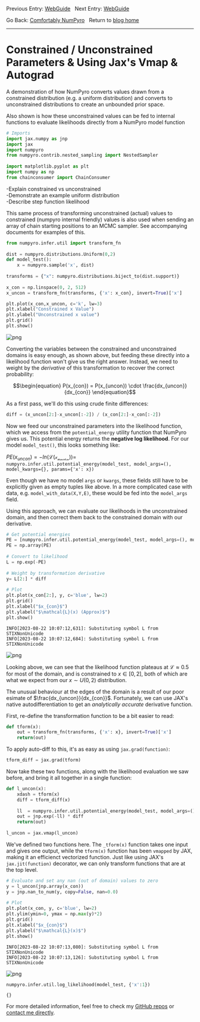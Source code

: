 Previous Entry: [WebGuide](.\..\03_nestedsampling\page.html)	&nbsp;	 Next Entry: [WebGuide](.\..\05_parallelizing\page.html)  
  
  
Go Back: [Comfortably NumPyro](.\..\blog_numpyrohome.html)	&nbsp;	Return to [blog home](.\..\..\bloghome.html)  
  
---------------------------------------------------------------------------  
  
  
# Constrained / Unconstrained Parameters & Using Jax's Vmap & Autograd  
A demonstration of how NumPyro converts values drawn from a constrained distribution (e.g. a uniform distribution) and converts to unconstrained distributions to create an unbounded prior space.  
  
Also shown is how these unconstrained values can be fed to internal functions to evaluate likelihoods directly from a NumPyro model function  
  
  
```python  
# Imports   
import jax.numpy as jnp  
import jax  
import numpyro  
from numpyro.contrib.nested_sampling import NestedSampler  
  
import matplotlib.pyplot as plt  
import numpy as np  
from chainconsumer import ChainConsumer  
```  
  
-Explain constrained vs unconstrained  
-Demonstrate an example uniform distribution  
-Describe step function likelihood  
  
This same process of transforming unconstrained (actual) values to constrained (numpyro internal friendly) values is also used when sending an array of chain starting positions to an MCMC sampler. See accompanying documents for examples of this.  
  
  
```python  
from numpyro.infer.util import transform_fn  
  
dist = numpyro.distributions.Uniform(0,2)  
def model_test():  
    x = numpyro.sample('x', dist)  
      
transforms = {"x": numpyro.distributions.biject_to(dist.support)}  
  
x_con = np.linspace(0, 2, 512)  
x_uncon = transform_fn(transforms, {'x': x_con}, invert=True)['x']  
```  
  
  
```python  
plt.plot(x_con,x_uncon, c='k', lw=3)  
plt.xlabel("Constrained x Value")  
plt.ylabel("Unconstrained x value")  
plt.grid()  
plt.show()  
```  
  
  
      
![png](output_4_0.png)  
      
  
  
Converting the variables between the constrained and unconstrained domains is easy enough, as shown above, but feeding these directly into a likelihood function won't give us the right answer. Instead, we need to weight by the *derivative* of this transformation to recover the correct probability:  
  
$$\begin{equation}  
    P(x_{con}) = P(x_{uncon}) \cdot \frac{dx_{uncon}}{dx_{con}}  
\end{equation}$$  
  
As a first pass, we'll do this using crude finite differences:  
  
  
```python  
diff = (x_uncon[2:]-x_uncon[:-2]) / (x_con[2:]-x_con[:-2])  
```  
  
Now we feed our unconstrained parameters into the likelihood function, which we access from the `potential_energy` utility function that NumPyro gives us. This potential energy returns the **negative log likelihood**. For our model `model_test()`, this looks something like:  
  
$PE(x_{uncon}) = -ln(\mathcal{L(x_{uncon})})=$ `numpyro.infer.util.potential_energy(model_test, model_args=(), model_kwargs={}, params={'x': x})`  
  
Even though we have no model `args` or `kwargs`, these fields still have to be explicitly given as empty tuples like above. In a more complicated case with data, e.g. `model_with_data(X,Y,E)`, these would be fed into the `model_args` field.  
  
Using this approach, we can evaluate our likelihoods in the unconstrained domain, and then correct them back to the constrained domain with our derivative.  
  
  
```python  
# Get potential energies  
PE = [numpyro.infer.util.potential_energy(model_test, model_args=(), model_kwargs={}, params={'x': x}) for x in x_uncon]  
PE = np.array(PE)  
  
# Convert to likelihood  
L = np.exp(-PE)  
  
# Weight by transformation derivative  
y= L[2:] * diff  
  
# Plot  
plt.plot(x_con[2:], y, c='blue', lw=2)  
plt.grid()  
plt.xlabel("$x_{con}$")  
plt.ylabel("$\mathcal{L}(x) (Approx)$")  
plt.show()  
```  
  
    INFO[2023-08-22 10:07:12,631]: Substituting symbol L from STIXNonUnicode  
    INFO[2023-08-22 10:07:12,684]: Substituting symbol L from STIXNonUnicode  
  
  
  
      
![png](output_8_1.png)  
      
  
  
Looking above, we can see that the likelihood function plateaus at $\mathcal{L}\approx 0.5$ for most of the domain, and is constrained to $x \in [0,2]$, both of which are what we expect from our $x \sim U(0,2)$ distribution.   
  
The unusual behaviour at the edges of the domain is a result of our poor esimate of $\frac{dx_{uncon}}{dx_{con}}$. Fortunately, we can use JAX's native autodifferentiation to get an *analytically accurate* derivative function.  
  
First, re-define the transformation function to be a bit easier to read:  
  
  
```python  
def tform(x):  
    out = transform_fn(transforms, {'x': x}, invert=True)['x']  
    return(out)  
```  
  
To apply auto-diff to this, it's as easy as using `jax.grad(function)`:  
  
  
```python  
tform_diff = jax.grad(tform)  
```  
  
Now take these two functions, along with the likelihood evaluation we saw before, and bring it all together in a single function:  
  
  
```python  
def l_uncon(x):  
    xdash = tform(x)  
    diff = tform_diff(x)  
      
    ll  = numpyro.infer.util.potential_energy(model_test, model_args=(), model_kwargs={}, params={'x': xdash} )  
    out = jnp.exp(-ll) * diff  
    return(out)  
  
l_uncon = jax.vmap(l_uncon)  
```  
  
We've defined two functions here. The `_tform(x)` function takes one input and gives one output, while the `tform(x)` function has been `vmapped` by JAX, making it an efficienct vectorized function. Just like using JAX's `jax.jit(function)` decorator, we can only transform functions that are at the top level.  
  
  
```python  
# Evaluate and set any nan (out of domain) values to zero  
y = l_uncon(jnp.array(x_con))  
y = jnp.nan_to_num(y, copy=False, nan=0.0)  
  
# Plot  
plt.plot(x_con, y, c='blue', lw=2)  
plt.ylim(ymin=0, ymax = np.max(y)*2)  
plt.grid()  
plt.xlabel("$x_{con}$")  
plt.ylabel("$\mathcal{L}(x)$")  
plt.show()  
```  
  
    INFO[2023-08-22 10:07:13,080]: Substituting symbol L from STIXNonUnicode  
    INFO[2023-08-22 10:07:13,126]: Substituting symbol L from STIXNonUnicode  
  
  
  
      
![png](output_17_1.png)  
      
  
  
  
```python  
numpyro.infer.util.log_likelihood(model_test, {'x':1})  
```  
  
  
  
  
    {}  
  
  
  
For more detailed information, feel free to check my [GitHub repos](https://github.com/HughMcDougall/) or [contact me directly](hughmcdougallemail@gmail.com).  
  

